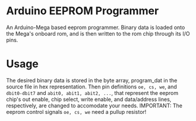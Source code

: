 # Arduino EEPROM Programmer
An Arduino-Mega based eeprom programmer. Binary data is loaded onto the Mega's onboard rom, and is then written to the rom chip through its I/O pins.  
# Usage
The desired binary data is stored in the byte array, program_dat in the source file in hex representation. Then pin definitions `oe, cs, we`, and `dbit0-dbit7` and `abit0, abit1, abit2, ...`, that represent the eeprom chip's out enable, chip select, write enable, and data/address lines, respectively, are changed to accomodate your needs. IMPORTANT: The eeprom control signals `oe, cs, we` need a pullup resistor!
